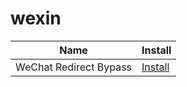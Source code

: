 # wexin


|Name|Install|
|---|---|
|WeChat Redirect Bypass|[Install](https://github.com/cdpath/wexin/releases/download/2025-05-23/wexinjump.user.js)|
